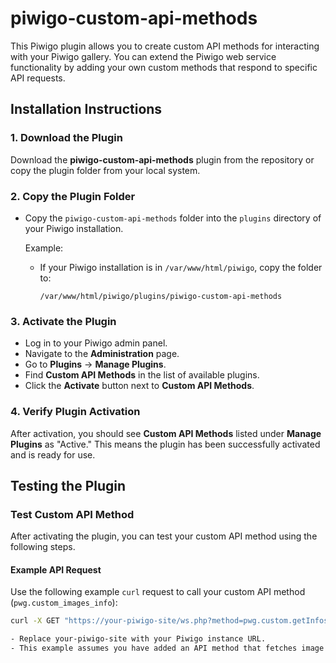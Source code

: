 # piwigo-custom-api-methods

This Piwigo plugin allows you to create custom API methods for interacting with your Piwigo gallery. You can extend the Piwigo web service functionality by adding your own custom methods that respond to specific API requests.

## Installation Instructions

### 1. **Download the Plugin**

Download the **piwigo-custom-api-methods** plugin from the repository or copy the plugin folder from your local system.

### 2. **Copy the Plugin Folder**

- Copy the `piwigo-custom-api-methods` folder into the `plugins` directory of your Piwigo installation.

  Example:
  - If your Piwigo installation is in `/var/www/html/piwigo`, copy the folder to:
    ```
    /var/www/html/piwigo/plugins/piwigo-custom-api-methods
    ```

### 3. **Activate the Plugin**

- Log in to your Piwigo admin panel.
- Navigate to the **Administration** page.
- Go to **Plugins** → **Manage Plugins**.
- Find **Custom API Methods** in the list of available plugins.
- Click the **Activate** button next to **Custom API Methods**.

### 4. **Verify Plugin Activation**

After activation, you should see **Custom API Methods** listed under **Manage Plugins** as "Active." This means the plugin has been successfully activated and is ready for use.

## Testing the Plugin

### **Test Custom API Method**

After activating the plugin, you can test your custom API method using the following steps.

#### Example API Request

Use the following example `curl` request to call your custom API method (`pwg.custom_images_info`):

```bash
curl -X GET "https://your-piwigo-site/ws.php?method=pwg.custom.getInfos&image_ids=1,2,3"

- Replace your-piwigo-site with your Piwigo instance URL.
- This example assumes you have added an API method that fetches image details based on a list of image IDs.
